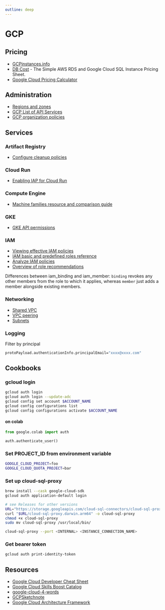 ```yaml
---
outline: deep
---
```


# GCP

## Pricing

- [GCPinstances.info](https://gcpinstances.doit-intl.com/)
- [DB Cost](https://www.dbcost.com/) - The Simple AWS RDS and Google Cloud SQL Instance Pricing Sheet.
- [Google Cloud Pricing Calculator](https://cloud.google.com/products/calculator?hl=en)

## Administration

- [Regions and zones](https://cloud.google.com/compute/docs/regions-zones)
- [GCP List of API Services](https://gist.github.com/coryodaniel/13eaee16a87a7fdca5e738123216862a)
- [GCP organization policies](https://registry.terraform.io/modules/terraform-google-modules/org-policy/google/latest)

## Services

### Artifact Registry

- [Configure cleanup policies](https://cloud.google.com/artifact-registry/docs/repositories/cleanup-policy)

### Cloud Run

- [Enabling IAP for Cloud Run](https://cloud.google.com/iap/docs/enabling-cloud-run#gcloud)

### Compute Engine

- [Machine families resource and comparison guide](https://cloud.google.com/compute/docs/machine-resource)

### GKE

- [GKE API permissions](https://cloud.google.com/kubernetes-engine/docs/reference/api-permissions)

### IAM

- [Viewing effective IAM policies](https://cloud.google.com/asset-inventory/docs/view-effective-iam-policies)
- [IAM basic and predefined roles reference](https://cloud.google.com/iam/docs/understanding-roles)
- [Analyze IAM policies](https://cloud.google.com/policy-intelligence/docs/analyze-iam-policies)
- [Overview of role recommendations](https://cloud.google.com/policy-intelligence/docs/role-recommendations-overview)

Differences between iam_binding and iam_member: `binding` revokes any other members from the role to which it applies, whereas `member` just adds a member alongside existing members.

### Networking

- [Shared VPC](https://cloud.google.com/vpc/docs/shared-vpc)
- [VPC peering](https://cloud.google.com/vpc/docs/vpc-peering)
- [Subnets](https://cloud.google.com/vpc/docs/subnets)

### Logging

Filter by principal

```bash
protoPayload.authenticationInfo.principalEmail="xxxx@xxxx.com"
```

## Cookbooks

### gcloud login

```bash
gcloud auth login
gcloud auth login --update-adc
gcloud config set account $ACCOUNT_NAME
gcloud config configurations list
gcloud config configurations activate $ACCOUNT_NAME
```

#### on colab

```python
from google.colab import auth

auth.authenticate_user()
```

### Set PROJECT_ID from environment variable

```bash
GOOGLE_CLOUD_PROJECT=foo
GOOGLE_CLOUD_QUOTA_PROJECT=bar
```

### Set up cloud-sql-proxy

```bash
brew install --cask google-cloud-sdk
gcloud auth application-default login

# see Releases for other versions
URL="https://storage.googleapis.com/cloud-sql-connectors/cloud-sql-proxy/v2.6.1"
curl "$URL/cloud-sql-proxy.darwin.arm64" -o cloud-sql-proxy
chmod +x cloud-sql-proxy
sudo mv cloud-sql-proxy /usr/local/bin/

cloud-sql-proxy --port <INTERNAL> <INSTANCE_CONNECTION_NAME>
```

### Get bearer token

```bash
gcloud auth print-identity-token
```

## Resources

- [Google Cloud Developer Cheat Sheet](https://googlecloudcheatsheet.withgoogle.com/)
- [Google Cloud Skills Boost Catalog](https://www.cloudskillsboost.google/catalog)
- [google-cloud-4-words](https://github.com/priyankavergadia/google-cloud-4-words)
- [GCPSketchnote](https://github.com/priyankavergadia/GCPSketchnote)
- [Google Cloud Architecture Framework](https://cloud.google.com/architecture/framework)
